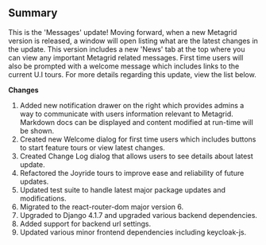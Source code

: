 ## Summary

This is the 'Messages' update! Moving forward, when a new Metagrid version is released, a window will open listing what are the latest changes in the update. This version includes a new 'News' tab at the top where you can view any important Metagrid related messages. First time users will also be prompted with a welcome message which includes links to the current U.I tours. For more details regarding this update, view the list below.

**Changes**

1. Added new notification drawer on the right which provides admins a way to communicate with users information relevant to Metagrid. Markdown docs can be displayed and content modified at run-time will be shown.
2. Created new Welcome dialog for first time users which includes buttons to start feature tours or view latest changes.
3. Created Change Log dialog that allows users to see details about latest update.
4. Refactored the Joyride tours to improve ease and reliability of future updates.
5. Updated test suite to handle latest major package updates and modifications.
6. Migrated to the react-router-dom major version 6.
7. Upgraded to Django 4.1.7 and upgraded various backend dependencies.
8. Added support for backend url settings.
9. Updated various minor frontend dependencies including keycloak-js.
